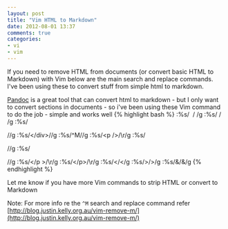 ```yaml
---
layout: post
title: "Vim HTML to Markdown"
date: 2012-08-01 13:37
comments: true
categories: 
- vi
- vim
---
```


If you need to remove HTML from documents (or convert basic HTML to Markdown) with Vim below are the main search and replace commands.  I've been using these to convert stuff from simple html to markdown.

[Pandoc](http://johnmacfarlane.net/pandoc/) is a great tool that can convert html to markdown - but I only want to convert sections in documents - so i've been using these Vim command to do the job - simple and works well
{% highlight bash %}
:%s/&nbsp; / /g
:%s/&nbsp;/ /g
:%s/<div>//g
:%s/<\/div>//g
:%s/^M//g
:%s/<p \/>/\r/g
:%s/<p >//g
:%s/<p>//g
:%s/<\/p >/\r/g
:%s/<\/p>/\r/g
:%s/&lt;/</g
:%s/&gt;/>/g
:%s/&amp;/\&/g
{% endhighlight %}

Let me know if you have more Vim commands to strip HTML or convert to Markdown

Note: For more info re the `^M` search and replace command refer [http://blog.justin.kelly.org.au/vim-remove-m/](http://blog.justin.kelly.org.au/vim-remove-m/)
